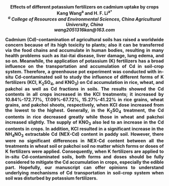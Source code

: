 <center><strong>Effects of different potassium fertilizers on cadmium uptake by
crops<strong>
<center><strong>Kang Wang<sup>a</sup></strong> and H. F. Li<sup>a*</sup>


<center><i><sup>a</sup> College of Resources and Environmental Sciences, China Agricultural University, China</i>

<center><i>wang2051316kan@163.com</i>

<p style=text-align:justify>Cadmium (Cd)-contamination of agricultural soils has raised a worldwide
concern because of its high toxicity to plants; also it can be
transferred via the food chains and accumulate in human bodies,
resulting in many health problems such as itai-itai disease, liver
damage, lung edema, and so on. Meanwhile, the application of potassium
(K) fertilizers has a broad influence on the transportation and
accumulation of Cd in soil-crop system. Therefore, a greenhouse pot
experiment was conducted with in-situ Cd-contaminated soil to study the
influence of different forms of K fertilizers (KCl, K<sub>2</sub>SO<sub>4</sub>, and
KNO<sub>3</sub>) on Cd accumulation in rice, wheat, and pakchoi as well as Cd
fractions in soils. The results showed the Cd contents in all crops
increased in the KCl treatments; it increased by 10.84%-172.77%,
17.09%-67.72%, 15.27%-41.22% in rice grains, wheat grains, and pakchoi
shoots, respectively, when KCl dose increased from the lowest to the
highest. Generally, in the K<sub>2</sub>SO<sub>4</sub> treatment, the Cd contents in rice
decreased greatly while those in wheat and pakchoi increased slightly.
The supply of KNO<sub>3</sub> also led to an increase in the Cd contents in
crops. In addition, KCl resulted in a significant increase in the
NH<sub>4</sub>NO<sub>3</sub> extractable Cd (NEX-Cd) content in paddy soil. However, there
were no significant differences in NEX-Cd content between all the
treatments in wheat soil or pakchoi soil no matter which forms or doses
of K fertilizers were applied. Consequently, when K fertilizers are
applied to in-situ Cd-contaminated soils, both forms and doses should be
fully considered to mitigate the Cd accumulation in crops, especially
the edible part. Hopefully, our manuscript can offer opinions to
understand underlying mechanisms of Cd transportation in soil-crop
system when soil was disturbed by potassium fertilizers.

